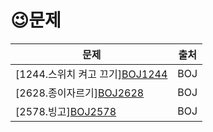# 	&#128521;문제


|문제|출처|
|------|---|
|[1244.스위치 켜고 끄기][BOJ1244](https://www.acmicpc.net/problem/1244)|BOJ|
|[2628.종이자르기][BOJ2628](https://www.acmicpc.net/problem/2628)|BOJ|
|[2578.빙고][BOJ2578](https://www.acmicpc.net/problem/2578)|BOJ|

